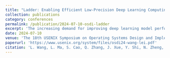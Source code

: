```yaml
---
title: "Ladder: Enabling Efficient Low-Precision Deep Learning Computing through Hardware-aware Tensor Transformation"
collection: publications
category: conferences
permalink: /publication/2024-07-10-osdi-ladder
excerpt: 'The increasing demand for improving deep learning model performance has led to a paradigm shift in supporting low-precision computation to harness the robustness of deep learning to errors. Despite the emergence of new low-precision data types and optimization approaches, existing hardware and software have insufficient and inefficient support for those evolving data types, making it challenging to achieve real performance gains through low-precision computing. This paper introduces Ladder, a novel compiler designed to bridge the gap between evolving custom data types and the fixed precision formats supported by current hardware. Leveraging a general type system, tType, and an extended tensor expression, Ladder transforms deep neural network (DNN) computations into optimized computing pipelines with custom data types as the first-class citizen, exposing an optimization space for efficiently handling data storage, accesses, and type conversions. Ladder employs a new set of tensor scheduling primitives and a hardware-aware optimization policy to navigate the complex transformation space, ensuring optimal performance across different memory layers and DNN operators.'
date: 2024-07-10
venue: 'The 18th USENIX Symposium on Operating Systems Design and Implementation (OSDI)'
paperurl: 'https://www.usenix.org/system/files/osdi24-wang-lei.pdf'
citation: 'L. Wang, L. Ma, S. Cao, Q. Zhang, J. Xue, Y. Shi, N. Zheng, Z. Miao, F. Yang, Ting Cao, Y. Yang, M. Yang. (2024). "Ladder: Enabling Efficient Low-Precision Deep Learning Computing through Hardware-aware Tensor Transformation." <i>OSDI</i>.'
---
```


